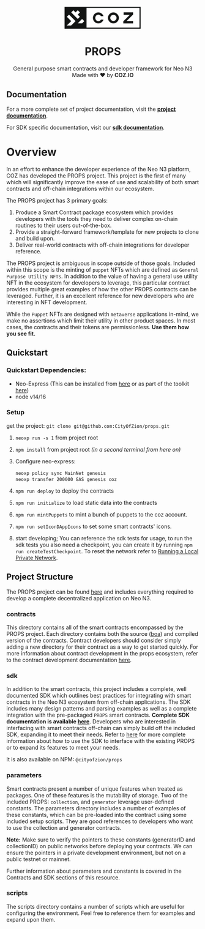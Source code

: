 <p align="center">
  <img
    src="https://raw.githubusercontent.com/CityOfZion/wallet-connect-sdk/develop/.github/resources/images/coz.png"
    width="200px;"></img>
</p>

<h1 align="center">PROPS</h1>

<p align="center">
  General purpose smart contracts and developer framework for Neo N3
  <br/> Made with ❤ by <b>COZ.IO</b>
</p>

## Documentation

For a more complete set of
project documentation, visit the [**project documentation**](https://props.coz.io/d).

For SDK specific documentation, visit our [**sdk documentation**](https://props.coz.io/d/docs/sdk/ts/).

# Overview

In an effort to enhance the developer experience of the Neo N3 platform, COZ has developed the PROPS project. This project is the first of many which
will significantly improve the ease of use and scalability of both smart contracts and off-chain integrations within our ecosystem.

The PROPS project has 3 primary goals:

1. Produce a Smart Contract package ecosystem which provides developers with the tools they need to deliver complex on-chain routines to their users out-of-the-box.
2. Provide a straight-forward framework/template for new projects to clone and build upon.
3. Deliver real-world contracts with off-chain integrations for developer reference.

The PROPS project is ambiguous in scope outside of those goals. Included within this scope is the minting of `puppet` NFTs which
are defined as `General Purpose Utility NFTs`. In addition to the value of having a general use utility NFT in the ecosystem for developers to leverage,
this particular contract provides multiple great examples of how the other PROPS contracts can be leveraged. Further, it is an excellent reference for
new developers who are interesting in NFT development.

While the `Puppet` NFTs are designed with `metaverse` applications in-mind, we make no assertions which limit their
utility in other product spaces. In most cases, the contracts and their tokens are permissionless. **Use them how you see fit.**

## Quickstart

### Quickstart Dependencies:

- Neo-Express (This can be installed from [here](https://github.com/neo-project/neo-express) or as part of the toolkit [here](https://github.com/neo-project/neo-debugger))
- node v14/16

### Setup

get the project: `git clone git@github.com:CityOfZion/props.git`

1. `neoxp run -s 1` from project root
2. `npm install` from project root _(in a second terminal from here on)_
3. Configure neo-express:

   ```
   neoxp policy sync MainNet genesis
   neoxp transfer 200000 GAS genesis coz
   ```

4. `npm run deploy` to deploy the contracts
5. `npm run initialize` to load static data into the contracts
6. `npm run mintPuppets` to mint a bunch of puppets to the coz account.
7. `npm run setIconDAppIcons` to set some smart contracts' icons.
8. start developing; You can reference the sdk tests for usage, to run the sdk tests you also need a checkpoint, you can create it by running `npm run createTestCheckpoint`. To reset the network refer to [Running a Local Private Network](https://props.coz.io/d/docs/contracts/#running-a-local-private-network).

## Project Structure

The PROPS project can be found [here](https://github.com/CityOfZion/props) and includes everything required to develop
a complete decentralized application on Neo N3.

### contracts

This directory contains all of the smart contracts encompassed by the PROPS project. Each directory contains both the
source ([boa](https://github.com/CityOfZion/neo3-boa)) and compiled version of the contracts.
Contract developers should consider simply adding a new directory for their contract as a way to get started quickly.
For more information about contract development in the props ecosystem, refer to the contract development
documentation [here](https://props.coz.io/d/docs/contracts/).

### sdk

In addition to the smart contracts, this project includes a complete, well documented SDK which outlines best practices for
integrating with smart contracts in the Neo N3 ecosystem from off-chain applications. The SDK includes many design patterns and parsing examples as well as
a complete integration with the pre-packaged `PROPS` smart contracts. **Complete SDK documentation is available [here](https://props.coz.io/d/docs/sdk/ts/)**.
Developers who are interested in interfacing with smart contracts off-chain can simply build off the included SDK, expanding it to meet their needs.
Refer to [here](https://props.coz.io/d/docs/sdk/ts/) for more complete information about how to use the SDK to interface with the existing PROPS or to expand its
features to meet your needs.

It is also available on NPM: `@cityofzion/props`

### parameters

Smart contracts present a number of unique features when treated as packages. One of these features is the mutability of storage.
Two of the included PROPS: `collection`, and `generator` leverage user-defined constants. The parameters directory includes a number of examples of these constants, which can be
pre-loaded into the contract using some included setup scripts. They are good references to developers who want to use the collection and generator contracts.

**Note:** Make sure to verify the pointers to these constants (generatorID and collectionID) on public networks before deploying your contracts. We can ensure the pointers in a
private development environment, but not on a public testnet or mainnet.

Further information about parameters and constants is covered in the Contracts and SDK sections of this resource.

### scripts

The scripts directory contains a number of scripts which are useful for configuring the environment. Feel free to reference them for examples and expand upon them.
